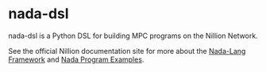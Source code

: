 # nada-dsl

nada-dsl is a Python DSL for building MPC programs on the Nillion Network.

See the official Nillion documentation site for more about the [Nada-Lang
Framework][framework] and [Nada Program Examples][examples].

[examples]: https://github.com/nillion-oss/nillion-python-starter/tree/main/programs
[framework]: https://docs.nillion.com/nada-lang-framework
